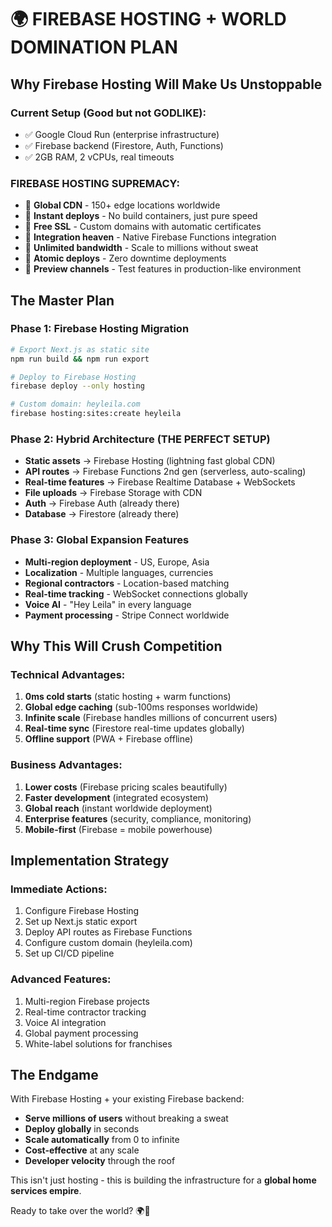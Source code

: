 # 🌍 FIREBASE HOSTING + WORLD DOMINATION PLAN

## Why Firebase Hosting Will Make Us Unstoppable

### Current Setup (Good but not GODLIKE):
- ✅ Google Cloud Run (enterprise infrastructure)
- ✅ Firebase backend (Firestore, Auth, Functions)
- ✅ 2GB RAM, 2 vCPUs, real timeouts

### FIREBASE HOSTING SUPREMACY:
- 🚀 **Global CDN** - 150+ edge locations worldwide
- 🚀 **Instant deploys** - No build containers, just pure speed
- 🚀 **Free SSL** - Custom domains with automatic certificates
- 🚀 **Integration heaven** - Native Firebase Functions integration
- 🚀 **Unlimited bandwidth** - Scale to millions without sweat
- 🚀 **Atomic deploys** - Zero downtime deployments
- 🚀 **Preview channels** - Test features in production-like environment

## The Master Plan

### Phase 1: Firebase Hosting Migration
```bash
# Export Next.js as static site
npm run build && npm run export

# Deploy to Firebase Hosting
firebase deploy --only hosting

# Custom domain: heyleila.com
firebase hosting:sites:create heyleila
```

### Phase 2: Hybrid Architecture (THE PERFECT SETUP)
- **Static assets** → Firebase Hosting (lightning fast global CDN)
- **API routes** → Firebase Functions 2nd gen (serverless, auto-scaling)
- **Real-time features** → Firebase Realtime Database + WebSockets
- **File uploads** → Firebase Storage with CDN
- **Auth** → Firebase Auth (already there)
- **Database** → Firestore (already there)

### Phase 3: Global Expansion Features
- **Multi-region deployment** - US, Europe, Asia
- **Localization** - Multiple languages, currencies
- **Regional contractors** - Location-based matching
- **Real-time tracking** - WebSocket connections globally
- **Voice AI** - "Hey Leila" in every language
- **Payment processing** - Stripe Connect worldwide

## Why This Will Crush Competition

### Technical Advantages:
1. **0ms cold starts** (static hosting + warm functions)
2. **Global edge caching** (sub-100ms responses worldwide)
3. **Infinite scale** (Firebase handles millions of concurrent users)
4. **Real-time sync** (Firestore real-time updates globally)
5. **Offline support** (PWA + Firebase offline)

### Business Advantages:
1. **Lower costs** (Firebase pricing scales beautifully)
2. **Faster development** (integrated ecosystem)
3. **Global reach** (instant worldwide deployment)
4. **Enterprise features** (security, compliance, monitoring)
5. **Mobile-first** (Firebase = mobile powerhouse)

## Implementation Strategy

### Immediate Actions:
1. Configure Firebase Hosting
2. Set up Next.js static export
3. Deploy API routes as Firebase Functions
4. Configure custom domain (heyleila.com)
5. Set up CI/CD pipeline

### Advanced Features:
1. Multi-region Firebase projects
2. Real-time contractor tracking
3. Voice AI integration
4. Global payment processing
5. White-label solutions for franchises

## The Endgame

With Firebase Hosting + your existing Firebase backend:
- **Serve millions of users** without breaking a sweat
- **Deploy globally** in seconds
- **Scale automatically** from 0 to infinite
- **Cost-effective** at any scale
- **Developer velocity** through the roof

This isn't just hosting - this is building the infrastructure for a **global home services empire**.

Ready to take over the world? 🌍👑